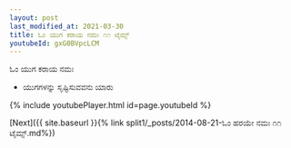 ```yaml
---
layout: post
last_modified_at: 2021-03-30
title: ಓಂ ಯುಗ ಕರಾಯ ನಮಃ ೧೧ ಟೈಮ್ಸ್
youtubeId: gxG0BVpcLCM
---
```

 
 
 ಓಂ ಯುಗ ಕರಾಯ ನಮಃ  
 
 -  ಯುಗಗಳನ್ನು ಸೃಷ್ಟಿಸುವವನು ಯಾರು 
 
  
 
  
 
 
 
 
 
 


{% include youtubePlayer.html id=page.youtubeId %}
 
[Next]({{ site.baseurl }}{% link  split1/_posts/2014-08-21-ಓಂ ಹರಯೇ ನಮಃ ೧೧ ಟೈಮ್ಸ್.md%})
 
